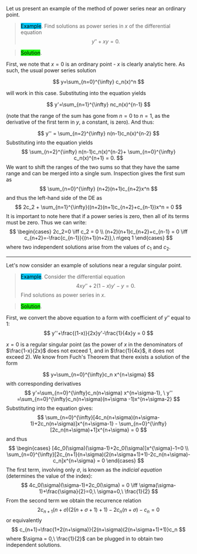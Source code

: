Let us present an example of the method of power series near an ordinary point. 

> <span style="background-color: #03cafc; color: black;">Example</span>.  Find solutions as power series in $x$ of the differential equation
$$
y''+xy=0.
$$

> <span style="background-color: #1eff12; color: black;">Solution</span>.

First, we note that $x=0$ is an ordinary point - $x$ is clearly analytic here. As such, the usual power series solution 

$$
y=\sum_{n=0}^{\infty} c_n(x)^n
$$

will work in this case. Substituting into the equation yields 

$$
y'=\sum_{n=1}^{\infty} nc_n(x)^{n-1}
$$

(note that the range of the sum has gone from $n=0$ to $n=1$, as the derivative of the first term in $y$, a constant, is zero). And thus:

$$
y'' = \sum_{n=2}^{\infty} n(n-1)c_n(x)^{n-2}
$$
Substituting into the equation yields
$$
\sum_{n=2}^{\infty} n(n-1)c_n(x)^{n-2}+ \sum_{n=0}^{\infty} c_n(x)^{n+1} = 0.
$$
 We want to shift the ranges of the two sums so that they have the same range and can be merged into a single sum. Inspection gives the first sum as 
$$
\sum_{n=0}^{\infty} (n+2)(n+1)c_{n+2}x^n
$$
and thus the left-hand side of the DE as 
$$
2c_2 + \sum_{n=1}^{\infty}((n+2)(n+1)c_{n+2}+c_{n-1})x^n = 0
$$
It is important to note here that if a power series is zero, then all of its terms must be zero. Thus we can write: 
$$
\begin{cases}
            2c_2=0 \iff c_2 = 0 \\
            (n+2)(n+1)c_{n+2}+c_{n-1} = 0 \iff c_{n+2}=-\frac{c_{n-1}}{(n+1)(n+2)},\ n\geq 1
        \end{cases}
$$
where two independent solutions arise from the values of $c_1$ and $c_2$.

****

Let's now consider an example of solutions near a regular singular point.

> <span style="background-color: #03cafc; color: black;">Example</span>. Consider the differential equation 
$$
 4xy''+2(1-x)y'-y=0.
$$
> Find solutions as power series in $x$.

> <span style="background-color: #1eff12; color: black;">Solution</span>.

First, we convert the above equation to a form with coefficient of $y''$ equal to 1:
$$
y''+\frac{(1-x)}{2x}y'-\frac{1}{4x}y = 0
$$

$x=0$ is a regular singular point (as the power of $x$ in the denominators of $\frac{1-x}{2x}$ does not exceed 1, and in $\frac{1}{4x}$, it does not exceed 2). We know from Fuch's Theorem that there exists a solution of the form 

$$
        y=\sum_{n=0}^{\infty}c_n x^{n+\sigma}
$$
with corresponding derivatives
$$
 y'=\sum_{n=0}^{\infty}c_n(n+\sigma) x^{n+\sigma-1}, \ y'' =\sum_{n=0}^{\infty}c_n(n+\sigma)(n+\sigma -1)x^{n+\sigma-2}
$$
 Substituting into the equation gives:
$$
\sum_{n=0}^{\infty}[4c_n(n+\sigma)(n+\sigma-1)+2c_n(n+\sigma)]x^{n+\sigma-1} - \sum_{n=0}^{\infty}[2c_n(n+\sigma)+1]x^{n+\sigma} = 0
$$
and thus
$$
\begin{cases}
            [4c_0(\sigma)(\sigma-1)+2c_0(\sigma)]x^{\sigma}-1=0 \\
            \sum_{n=0}^{\infty}[2c_{n+1}(n+\sigma)(2(n+\sigma+1)+1)-2c_n(n+\sigma)-c_n]x^{n+\sigma} = 0
        \end{cases}
$$
The first term, involving only $\sigma$, is known as the *indicial equation* (determines the value of the index):
$$
4c_0(\sigma)(\sigma-1)+2c_0(\sigma) = 0 \iff \sigma(\sigma-1)+\frac{\sigma}{2}=0,\ \sigma=0,\ \frac{1}{2}
$$
From the second term we obtain the recurrence relation
$$
2c_{n+1}(n+\sigma)(2(n+\sigma+1)+1)-2c_n(n+\sigma)-c_n=0
$$
or equivalently
$$
c_{n+1}=\frac{1+2(n+\sigma)}{2(n+\sigma)(2(n+\sigma+1)+1)}c_n
$$
where $\sigma = 0,\ \frac{1}{2}$ can be plugged in to obtain two independent solutions.

